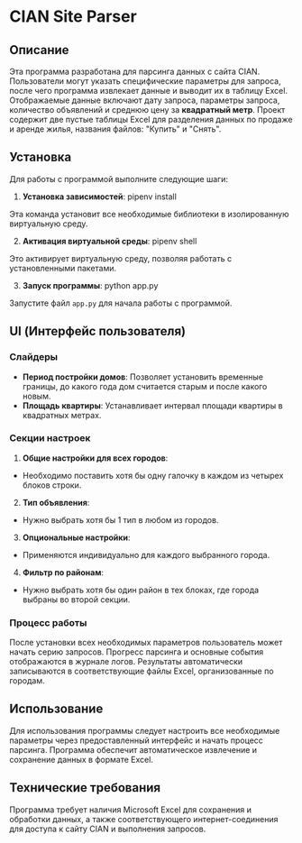 # CIAN Site Parser

## Описание
Эта программа разработана для парсинга данных с сайта CIAN. Пользователи могут указать специфические параметры для запроса, после чего программа извлекает данные и выводит их в таблицу Excel. Отображаемые данные включают дату запроса, параметры запроса, количество объявлений и среднюю цену за **квадратный метр**. Проект содержит две пустые таблицы Excel для разделения данных по продаже и аренде жилья, названия файлов: "Купить" и "Снять".

## Установка
Для работы с программой выполните следующие шаги:

1. **Установка зависимостей**: pipenv install

Эта команда установит все необходимые библиотеки в изолированную виртуальную среду.

2. **Активация виртуальной среды**: pipenv shell

Это активирует виртуальную среду, позволяя работать с установленными пакетами.

3. **Запуск программы**: python app.py

Запустите файл `app.py` для начала работы с программой.

## UI (Интерфейс пользователя)

### Слайдеры
- **Период постройки домов**: Позволяет установить временные границы, до какого года дом считается старым и после какого новым.
- **Площадь квартиры**: Устанавливает интервал площади квартиры в квадратных метрах.

### Секции настроек
1. **Общие настройки для всех городов**:
- Необходимо поставить хотя бы одну галочку в каждом из четырех блоков строки.
2. **Тип объявления**:
- Нужно выбрать хотя бы 1 тип в любом из городов.
3. **Опциональные настройки**:
- Применяются индивидуально для каждого выбранного города.
4. **Фильтр по районам**:
- Нужно выбрать хотя бы один район в тех блоках, где города выбраны во второй секции.

### Процесс работы
После установки всех необходимых параметров пользователь может начать серию запросов. Прогресс парсинга и основные события отображаются в журнале логов. Результаты автоматически записываются в соответствующие файлы Excel, организованные по городам.

## Использование
Для использования программы следует настроить все необходимые параметры через предоставленный интерфейс и начать процесс парсинга. Программа обеспечит автоматическое извлечение и сохранение данных в формате Excel.

## Технические требования
Программа требует наличия Microsoft Excel для сохранения и обработки данных, а также соответствующего интернет-соединения для доступа к сайту CIAN и выполнения запросов.
